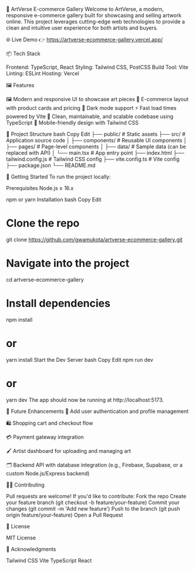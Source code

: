 🎨 ArtVerse E-commerce Gallery
Welcome to ArtVerse, a modern, responsive e-commerce gallery built for showcasing and selling artwork online. This project leverages cutting-edge web technologies to provide a clean and intuitive user experience for both artists and buyers.

🌐 Live Demo
👉 https://artverse-ecommerce-gallery.vercel.app/

📦 Tech Stack

Frontend: TypeScript, React
Styling: Tailwind CSS, PostCSS
Build Tool: Vite
Linting: ESLint
Hosting: Vercel

🖼️ Features

🖼️ Modern and responsive UI to showcase art pieces
🛒 E-commerce layout with product cards and pricing
🌙 Dark mode support
⚡ Fast load times powered by Vite
🧼 Clean, maintainable, and scalable codebase using TypeScript
📱 Mobile-friendly design with Tailwind CSS

📁 Project Structure
bash
Copy
Edit
├── public/             # Static assets
├── src/                # Application source code
│   ├── components/     # Reusable UI components
│   ├── pages/          # Page-level components
│   ├── data/           # Sample data (can be replaced with API)
│   └── main.tsx        # App entry point
├── index.html
├── tailwind.config.js  # Tailwind CSS config
├── vite.config.ts      # Vite config
├── package.json
└── README.md

🚀 Getting Started
To run the project locally:

Prerequisites
Node.js ≥ 16.x

npm or yarn
Installation
bash
Copy
Edit

# Clone the repo
git clone https://github.com/gwamukota/artverse-ecommerce-gallery.git

# Navigate into the project
cd artverse-ecommerce-gallery

# Install dependencies

npm install
# or
yarn install
Start the Dev Server
bash
Copy
Edit
npm run dev
# or
yarn dev
The app should now be running at http://localhost:5173.

🧪 Future Enhancements
🔐 Add user authentication and profile management

🛍️ Shopping cart and checkout flow

💳 Payment gateway integration

🖌️ Artist dashboard for uploading and managing art

🗂️ Backend API with database integration (e.g., Firebase, Supabase, or a custom Node.js/Express backend)

🧑‍💻 Contributing

Pull requests are welcome! If you'd like to contribute:
Fork the repo
Create your feature branch (git checkout -b feature/your-feature)
Commit your changes (git commit -m 'Add new feature')
Push to the branch (git push origin feature/your-feature)
Open a Pull Request

📄 License

MIT License

🙌 Acknowledgments

Tailwind CSS
Vite
TypeScript
React


